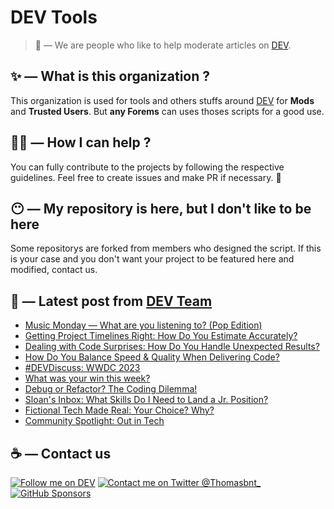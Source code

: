 # DEV Tools

> 🔧 — We are people who like to help moderate articles on [DEV](https://dev.to).

## ✨ — What is this organization ?

This organization is used for tools and others stuffs around [DEV](https://dev.to) for **Mods** and **Trusted Users**. But __any Forems__ can uses thoses scripts for a good use.


## 💪🏼 — How I can help ?

You can fully contribute to the projects by following the respective guidelines. Feel free to create issues and make PR if necessary. 🎉

## 😶 — My repository is here, but I don't like to be here

Some repositorys are forked from members who designed the script. If this is your case and you don't want your project to be featured here and modified, contact us.

## 📝 — Latest post from [DEV Team](https://dev.to/devteam)

<!-- BLOG-POST-LIST:START -->
- [Music Monday — What are you listening to? &lpar;Pop Edition&rpar;](https://dev.to/devteam/music-monday-what-are-you-listening-to-pop-edition-2652)
- [Getting Project Timelines Right: How Do You Estimate Accurately?](https://dev.to/devteam/getting-project-timelines-right-how-do-you-estimate-accurately-1ceh)
- [Dealing with Code Surprises: How Do You Handle Unexpected Results?](https://dev.to/devteam/dealing-with-code-surprises-how-do-you-handle-unexpected-results-4n0h)
- [How Do You Balance Speed &amp; Quality When Delivering Code?](https://dev.to/devteam/how-do-you-balance-speed-quality-when-delivering-code-19co)
- [#DEVDiscuss: WWDC 2023](https://dev.to/devteam/devdiscuss-wwdc-2023-35b6)
- [What was your win this week?](https://dev.to/devteam/what-was-your-win-this-week-5a1i)
- [Debug or Refactor? The Coding Dilemma!](https://dev.to/devteam/debug-or-refactor-the-coding-dilemma-2e2j)
- [Sloan&#39;s Inbox: What Skills Do I Need to Land a Jr. Position?](https://dev.to/devteam/sloans-inbox-what-skills-do-i-need-to-land-a-jr-position-5eg4)
- [Fictional Tech Made Real: Your Choice? Why?](https://dev.to/devteam/fictional-tech-made-real-your-choice-why-lea)
- [Community Spotlight: Out in Tech](https://dev.to/devteam/community-spotlight-out-in-tech-3c78)
<!-- BLOG-POST-LIST:END -->


## ☕ — Contact us

[![Follow me on DEV](https://img.shields.io/badge/dev.to-%2308090A.svg?&style=for-the-badge&logo=dev.to&logoColor=white&alt=devto)](https://dev.to/thomasbnt)
[![Contact me on Twitter @Thomasbnt_](https://img.shields.io/badge/Contact%20me%20on%20Twitter-%231DA1F2.svg?&style=for-the-badge&logo=twitter&logoColor=white&alt=twitter)](https://twitter.com/messages/1142357270-1142357270?text=Hello,%20I%20contact%20you%20from%20devtotools%20&recipient_id=1142357270) [![GitHub Sponsors](https://img.shields.io/badge/Sponsor%20me-%23EA54AE.svg?&style=for-the-badge&logo=github-sponsors&logoColor=white)](https://github.com/sponsors/thomasbnt)



